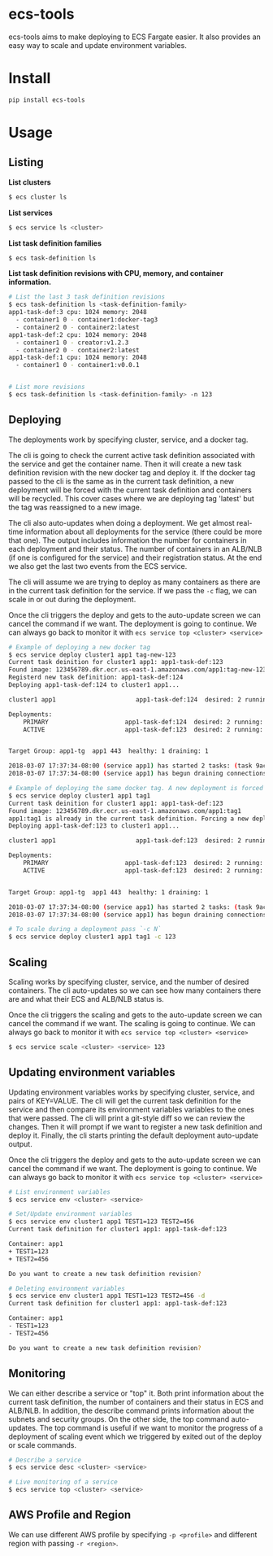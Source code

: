 # ecs-tools
ecs-tools aims to make deploying to ECS Fargate easier. It also provides an easy way to scale
and update environment variables.

# Install
```bash
pip install ecs-tools
```
# Usage

## Listing
**List clusters**
```bash
$ ecs cluster ls
```
**List services**
```bash
$ ecs service ls <cluster>
```
**List task definition families**
```bash
$ ecs task-definition ls
```
**List task definition revisions with CPU, memory, and container information.**
```bash
# List the last 3 task definition revisions
$ ecs task-definition ls <task-definition-family>
app1-task-def:3 cpu: 1024 memory: 2048
  - container1 0 - container1:docker-tag3
  - container2 0 - container2:latest
app1-task-def:2 cpu: 1024 memory: 2048
  - container1 0 - creator:v1.2.3
  - container2 0 - container2:latest
app1-task-def:1 cpu: 1024 memory: 2048
  - container1 0 - container1:v0.0.1


# List more revisions
$ ecs task-definition ls <task-definition-family> -n 123
```

## Deploying
The deployments work by specifying cluster, service, and a docker tag.

The cli is going to check the current active task definition associated with the service and get the container name. Then it will create a new task definition revision with the new docker tag and deploy it. If the docker tag passed to the cli is the same as in the current task definition, a new deployment will be forced with the current task definition and containers will be recycled. This cover cases where we are deploying tag 'latest' but the tag was reassigned to a new image.

The cli also auto-updates when doing a deployment. We get almost real-time information about all deployments for the service (there could be more that one). The output includes information the number for containers in each deployment and their status. The number of containers in an ALB/NLB (if one is configured for the service) and their registration status. At the end we also get the last two events from the ECS service.

The cli will assume we are trying to deploy as many containers as there are in the current task definition for the service. If we pass the `-c` flag, we can scale in or out during the deployment.

Once the cli triggers the deploy and gets to the auto-update screen we can cancel the command if we want. The deployment is going to continue. We can always go back to monitor it with `ecs service top <cluster> <service>`

```bash
# Example of deploying a new docker tag
$ ecs service deploy cluster1 app1 tag-new-123
Current task deinition for cluster1 app1: app1-task-def:123
Found image: 123456789.dkr.ecr.us-east-1.amazonaws.com/app1:tag-new-123
Registerd new task definition: app1-task-def:124
Deploying app1-task-def:124 to cluster1 app1...

cluster1 app1                      app1-task-def:124  desired: 2 running: 2 pending: 2

Deployments:
    PRIMARY                     app1-task-def:124  desired: 2 running: 0 pending: 2
    ACTIVE                      app1-task-def:123  desired: 2 running: 2 pending: 0


Target Group: app1-tg  app1 443  healthy: 1 draining: 1

2018-03-07 17:37:34-08:00 (service app1) has started 2 tasks: (task 9ac2a0c9-4d9a-49eb-9928-3149fc975bd1) (task 51b3d856-d63e-4066-b871-2d36e9cc63f5).
2018-03-07 17:37:34-08:00 (service app1) has begun draining connections on 1 tasks.

# Example of deploying the same docker tag. A new deployment is forced to recycle containers.
$ ecs service deploy cluster1 app1 tag1
Current task deinition for cluster1 app1: app1-task-def:123
Found image: 123456789.dkr.ecr.us-east-1.amazonaws.com/app1:tag1
app1:tag1 is already in the current task definition. Forcing a new deployment of app1-task-def:123
Deploying app1-task-def:123 to cluster1 app1...

cluster1 app1                      app1-task-def:123  desired: 2 running: 2 pending: 2

Deployments:
    PRIMARY                     app1-task-def:123  desired: 2 running: 0 pending: 2
    ACTIVE                      app1-task-def:123  desired: 2 running: 2 pending: 0


Target Group: app1-tg  app1 443  healthy: 1 draining: 1

2018-03-07 17:37:34-08:00 (service app1) has started 2 tasks: (task 9ac2a0c9-4d9a-49eb-9928-3149fc975bd1) (task 51b3d856-d63e-4066-b871-2d36e9cc63f5).
2018-03-07 17:37:34-08:00 (service app1) has begun draining connections on 1 tasks.

# To scale during a deployment pass `-c N`
$ ecs service deploy cluster1 app1 tag1 -c 123
```

## Scaling
Scaling works by specifying cluster, service, and the number of desired containers. The cli auto-updates so we can see how many containers there are and what their ECS and ALB/NLB status is.

Once the cli triggers the scaling and gets to the auto-update screen we can cancel the command if we want. The scaling is going to continue. We can always go back to monitor it with `ecs service top <cluster> <service>`

```bash
$ ecs service scale <cluster> <service> 123
```

## Updating environment variables
Updating environment variables works by specifying cluster, service, and pairs of KEY=VALUE. The cli will get the current
task definition for the service and then compare its environment variables variables to the ones that were passed. The cli
will print a git-style diff so we can review the changes. Then it will prompt if we want to register a new task definition and deploy it. Finally, the cli starts printing the default deployment auto-update output.

Once the cli triggers the deploy and gets to the auto-update screen we can cancel the command if we want. The deployment is going to continue. We can always go back to monitor it with `ecs service top <cluster> <service>`

```bash
# List environment variables
$ ecs service env <cluster> <service>

# Set/Update environment variables
$ ecs service env cluster1 app1 TEST1=123 TEST2=456
Current task definition for cluster1 app1: app1-task-def:123

Container: app1
+ TEST1=123
+ TEST2=456

Do you want to create a new task definition revision?

# Deleting environment variables
$ ecs service env cluster1 app1 TEST1=123 TEST2=456 -d
Current task definition for cluster1 app1: app1-task-def:123

Container: app1
- TEST1=123
- TEST2=456

Do you want to create a new task definition revision?
```

## Monitoring
We can either describe a service or "top" it. Both print information about the current task definition, the number of containers and their status in ECS and ALB/NLB. In addition, the describe command prints information about the subnets and security groups. On the other side, the top command auto-updates. The top command is useful if we want to monitor the progress of a deployment of scaling event which we triggered by exited out of the deploy or scale commands.

```bash
# Describe a service
$ ecs service desc <cluster> <service>

# Live monitoring of a service
$ ecs service top <cluster> <service>
```

## AWS Profile and Region
We can use different AWS profile by specifying `-p <profile>` and different region with passing `-r <region>`.